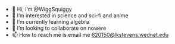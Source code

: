 - 👋 Hi, I’m @WiggSquiggy
- 👀 I’m interested in science and sci-fi and anime
- 🌱 I’m currently learning algebra
- 💞️ I’m looking to collaborate on nowere
- 📫 How to reach me is email me 620150@lkstevens.wednet.edu

<!---
WiggSquiggy/WiggSquiggy is a ✨ special ✨ repository because its `README.md` (this file) appears on your GitHub profile.
You can click the Preview link to take a look at your changes.
--->
